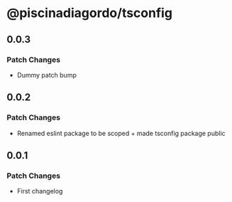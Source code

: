 # @piscinadiagordo/tsconfig

## 0.0.3

### Patch Changes

- Dummy patch bump

## 0.0.2

### Patch Changes

- Renamed eslint package to be scoped + made tsconfig package public

## 0.0.1

### Patch Changes

- First changelog
